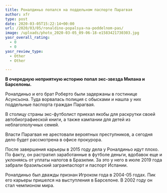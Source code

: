 ```yaml
---
title: Роналдиньо попался на поддельном паспорте Парагвая
author: xfr
type: post
date: 2020-03-05T15:22:14+00:00
url: /2020/03/05/ronaldino-popalsya-na-poddelnom-pas/
image: /uploads/photo_2020-03-05_09-06-18-e1583421730303.jpg
yasr_overall_rating:
  - 0
  - 0
yasr_review_type:
  - Other
  - Other

---
```

**В очередную неприятную историю попал экс-звезда Милана и Барселоны.**

Роналдиньо и его брат Роберто были задержаны в гостинице Асунсьона. Туда ворвалась полиция с обысками и нашла у них поддельные паспорта граждан Парагвая.

В столицу страны экс-футболист приехал якобы для раскрутки своей автобиографиеской книги, а также кампании для детей из неблагополучных семей.

Власти Парагвая не арестовали вероятных преступников, а сегодня дело будет рассмотрена в офисе прокурора.

После завершения карьеры в 2015 году дела у Роналдиньо идут плохо. По факту, он растратил заработанные в футболе деньги, вдобавок еще и уклоняясь от уплаты налогов в Бразилии. За это у него в июле 2019 года забрали бразильский загранпаспорт и паспорт Испании.

Роналдиньо был дважды признан Игроком года в 2004-05 годах. Пик его карьеры пришелся на выступления в Барселоне. В 2002 году он стал чемпионом мира.